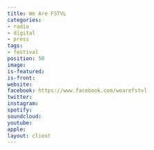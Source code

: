 ```yaml
---
title: We Are FSTVL
categories:
- radio
- digital
- press
tags:
- festival
position: 50
image: 
is-featured: 
is-front: 
website: 
facebook: https://www.facebook.com/wearefstvl
twitter: 
instagram: 
spotify: 
soundcloud: 
youtube: 
apple: 
layout: client
---
```


